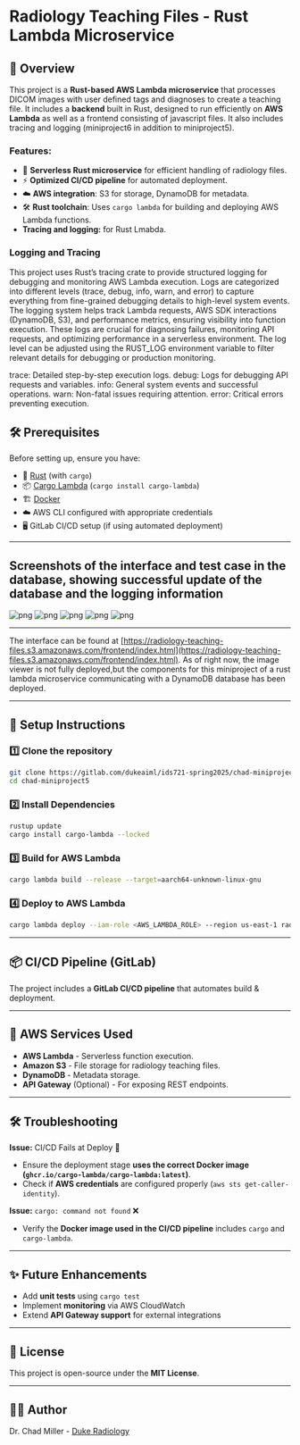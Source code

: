# Radiology Teaching Files - Rust Lambda Microservice

## 📌 Overview
This project is a **Rust-based AWS Lambda microservice** that processes DICOM images with user defined tags and diagnoses to create a teaching file. It includes a **backend** built in Rust, designed to run efficiently on **AWS Lambda** as well as a frontend consisting of javascript files. It also includes tracing and logging (miniproject6 in addition to miniproject5).

### Features:
- 🚀 **Serverless Rust microservice** for efficient handling of radiology files.
- ⚡ **Optimized CI/CD pipeline** for automated deployment.
- ☁️ **AWS integration**: S3 for storage, DynamoDB for metadata.
- 🛠️ **Rust toolchain**: Uses `cargo lambda` for building and deploying AWS Lambda functions.
-  **Tracing and logging:** for Rust Lmabda. 

### Logging and Tracing
This project uses Rust’s tracing crate to provide structured logging for debugging and monitoring AWS Lambda execution. Logs are categorized into different levels (trace, debug, info, warn, and error) to capture everything from fine-grained debugging details to high-level system events. The logging system helps track Lambda requests, AWS SDK interactions (DynamoDB, S3), and performance metrics, ensuring visibility into function execution. These logs are crucial for diagnosing failures, monitoring API requests, and optimizing performance in a serverless environment. The log level can be adjusted using the RUST_LOG environment variable to filter relevant details for debugging or production monitoring.

trace: Detailed step-by-step execution logs.
debug: Logs for debugging API requests and variables.
info: General system events and successful operations.
warn: Non-fatal issues requiring attention.
error: Critical errors preventing execution.


## 🛠️ Prerequisites
Before setting up, ensure you have:
- 🦀 [Rust](https://www.rust-lang.org/) (with `cargo`)
- 📦 [Cargo Lambda](https://github.com/cargo-lambda/cargo-lambda) (`cargo install cargo-lambda`)
- 🏗️ [Docker](https://www.docker.com/)
- ☁️ AWS CLI configured with appropriate credentials
- 🖥️ GitLab CI/CD setup (if using automated deployment)

---
## Screenshots of the interface and test case in the database, showing successful update of the database and the logging information

![png](assets/cases2.png)
![png](assets/upload2.png)
![png](assets/upload2success.png)
![png](assets/dbconsole2.png)
![png](assets/logging.png)

---
The interface can be found at [https://radiology-teaching-files.s3.amazonaws.com/frontend/index.html](https://radiology-teaching-files.s3.amazonaws.com/frontend/index.html). As of right now, the image viewer is not fully deployed,but the components for this miniproject of a rust lambda microservice communicating with a DynamoDB database has been deployed.

---
## 🚀 Setup Instructions
### 1️⃣ Clone the repository
```sh
git clone https://gitlab.com/dukeaiml/ids721-spring2025/chad-miniproject5.git
cd chad-miniproject5
```

### 2️⃣ Install Dependencies
```sh
rustup update
cargo install cargo-lambda --locked
```

### 3️⃣ Build for AWS Lambda
```sh
cargo lambda build --release --target=aarch64-unknown-linux-gnu
```

### 4️⃣ Deploy to AWS Lambda
```sh
cargo lambda deploy --iam-role <AWS_LAMBDA_ROLE> --region us-east-1 radiology-teaching-files
```

---

## 📦 CI/CD Pipeline (GitLab)
The project includes a **GitLab CI/CD pipeline** that automates build & deployment.

---

## 📂 AWS Services Used
- **AWS Lambda** - Serverless function execution.
- **Amazon S3** - File storage for radiology teaching files.
- **DynamoDB** - Metadata storage.
- **API Gateway** (Optional) - For exposing REST endpoints.

---

## 🛠️ Troubleshooting
**Issue:** CI/CD Fails at Deploy 🚨
- Ensure the deployment stage **uses the correct Docker image (`ghcr.io/cargo-lambda/cargo-lambda:latest`)**.
- Check if **AWS credentials** are configured properly (`aws sts get-caller-identity`).

**Issue:** `cargo: command not found` ❌
- Verify the **Docker image used in the CI/CD pipeline** includes `cargo` and `cargo-lambda`.

---

## ✨ Future Enhancements
- Add **unit tests** using `cargo test`
- Implement **monitoring** via AWS CloudWatch
- Extend **API Gateway support** for external integrations

---

## 📜 License
This project is open-source under the **MIT License**.

---

## 👨‍💻 Author
Dr. Chad Miller - [Duke Radiology](https://radiology.duke.edu/)

